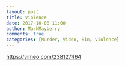 ```yaml
---
layout: post
title: Violence
date: 2017-10-08 11:00
author: MarkMayberry
comments: true
categories: [Murder, Video, Sin, Violence]
---
```

https://vimeo.com/238127464
